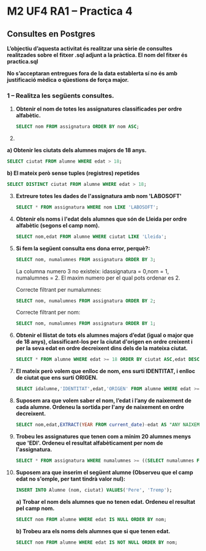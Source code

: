 # M2 UF4 RA1 – Practica 4

## Consultes en Postgres

**L’objectiu d’aquesta activitat és realitzar una sèrie de consultes realitzades sobre el**
**fitxer .sql adjunt a la pràctica. El nom del fitxer és practica.sql**

**No s’acceptaran entregues fora de la data establerta sí no és amb justificació mèdica**
**o qüestions de força major.**

### 1 – Realitza les següents consultes.

1. **Obtenir el nom de totes les assignatures classificades per ordre alfabètic.**

   ```sql
   SELECT nom FROM assignatura ORDER BY nom ASC;
   ```

2. 

   **a) Obtenir les ciutats dels alumnes majors de 18 anys.**

   ```sql
   SELECT ciutat FROM alumne WHERE edat > 18;
   ```

   **b) El mateix però sense tuples (registres) repetides**

   ```sql
   SELECT DISTINCT ciutat FROM alumne WHERE edat > 18;
   ```

3. **Extreure totes les dades de l'assignatura amb nom 'LABOSOFT'**

   ```sql
   SELECT * FROM assignatura WHERE nom LIKE 'LABOSOFT';
   ```

4. **Obtenir els noms i l'edat dels alumnes que són de Lleida per ordre alfabètic (segons el camp nom).**

   ```sql
   SELECT nom,edat FROM alumne WHERE ciutat LIKE 'Lleida';
   ```

5. **Si fem la següent consulta ens dona error, perquè?:**
   ```sql
   SELECT nom, numalumnes FROM assignatura ORDER BY 3;
   ```
   La columna numero 3 no existeix: idassignatura = 0,nom = 1, numalumnes = 2.
   El maxim numero per el qual pots ordenar es 2.

   Correcte filtrant per numalumnes:

   ```sql
   SELECT nom, numalumnes FROM assignatura ORDER BY 2;
   ```
   Correcte filtrant per nom:
   ```sql
   SELECT nom, numalumnes FROM assignatura ORDER BY 1;
   ```

6. **Obtenir el llistat de tots els alumnes majors d’edat (igual o major que de 18 anys), classificant-los per la ciutat d'origen en ordre creixent i per la seva edat en ordre decreixent dins dels de la mateixa ciutat.**

   ```sql
   SELECT * FROM alumne WHERE edat >= 18 ORDER BY ciutat ASC,edat DESC;
   ```

7. **El mateix però volem que enlloc de nom, ens surti IDENTITAT, i enlloc de ciutat que ens surti ORIGEN.**

   ```sql
   SELECT idalumne,'IDENTITAT',edat,'ORIGEN' FROM alumne WHERE edat >= 18 ORDER BY ciutat ASC,edat DESC;
   ```

8. **Suposem ara que volem saber el nom, l’edat i l’any de naixement de cada alumne. Ordeneu la sortida per l'any de naixement en ordre decreixent.**

   ```sql
   SELECT nom,edat,EXTRACT(YEAR FROM current_date)-edat AS "ANY NAIXEMENT" FROM alumne ORDER BY "ANY NAIXEMENT" DESC;
   ```

9. **Trobeu les assignatures que tenen com a mínim 20 alumnes menys que 'EDI'. Ordeneu el resultat alfabèticament per nom de l'assignatura.**

   ```sql
   SELECT * FROM assignatura WHERE numalumnes >= ((SELECT numalumnes FROM assignatura  WHERE nom LIKE 'EDI')-20);
   ```

10. **Suposem ara que inserim el següent alumne (Observeu que el camp edat no s'omple, per tant tindrà valor nul):** 

    ```sql
    INSERT INTO Alumne (nom, ciutat) VALUES('Pere', 'Tremp');
    ```

    **a) Trobar el nom dels alumnes que no tenen edat. Ordeneu el resultat pel camp nom.**

    ```sql
    SELECT nom FROM alumne WHERE edat IS NULL ORDER BY nom;
    ```

    **b) Trobeu ara els noms dels alumnes que si que tenen edat.**

    ```sql
    SELECT nom FROM alumne WHERE edat IS NOT NULL ORDER BY nom;
    ```
